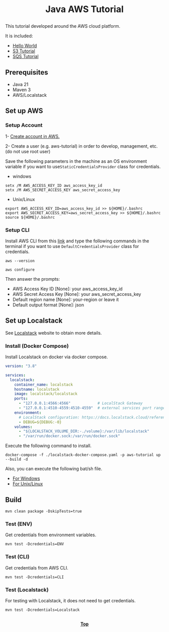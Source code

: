 # <p align="center">Java AWS Tutorial</p>

This tutorial developed around the AWS cloud platform.

It is included:

- [Hello World](hello-world)
- [S3 Tutorial](s3-tutorial)
- [SQS Tutorial](sqs-tutorial)

## Prerequisites

- Java 21
- Maven 3
- AWS/Localstack

## Set up AWS

### Setup Account

1- [Create account in AWS.](https://aws.amazon.com/)

2- Create a user (e.g. aws-tutorial) in order to develop, management, etc. (do not use root user)

Save the following parameters in the machine as an OS environment variable if you want to use`StaticCredentialsProvider`
class for credentials.

- windows

```shell
setx /M AWS_ACCESS_KEY_ID aws_access_key_id 
setx /M AWS_SECRET_ACCESS_KEY aws_secret_access_key
```

- Unix/Linux

```shell
export AWS_ACCESS_KEY_ID=aws_access_key_id >> ${HOME}/.bashrc
export AWS_SECRET_ACCESS_KEY=aws_secret_access_key >> ${HOME}/.bashrc 
source ${HOME}/.bashrc
```

### Setup CLI

Install AWS CLI from this [link](https://docs.aws.amazon.com/cli/latest/userguide/getting-started-install.html) and
type the following commands in the terminal if you want to use `DefaultCredentialsProvider` class for credentials.

```shell
aws --version
```

```shell
aws configure
```

Then answer the prompts:

- AWS Access Key ID [None]: your aws_access_key_id
- AWS Secret Access Key [None]: your aws_secret_access_key
- Default region name [None]: your-region or leave it
- Default output format [None]: json

## Set up Localstack

See [Localstack](https://github.com/localstack/localstack) website to obtain more details.

### Install (Docker Compose)

Install Localstack on docker via docker compose.

```yaml
version: "3.8"

services:
  localstack:
    container_name: localstack
    hostname: localstack
    image: localstack/localstack
    ports:
      - "127.0.0.1:4566:4566"            # LocalStack Gateway
      - "127.0.0.1:4510-4559:4510-4559"  # external services port range
    environment:
      # LocalStack configuration: https://docs.localstack.cloud/references/configuration/
      - DEBUG=${DEBUG:-0}
    volumes:
      - "${LOCALSTACK_VOLUME_DIR:-./volume}:/var/lib/localstack"
      - "/var/run/docker.sock:/var/run/docker.sock"
```

Execute the following command to install.

```shell
docker-compose -f ./localstack-docker-compose.yaml -p aws-tutorial up --build -d
```

Also, you can execute the following bat/sh file.

* [For Windows](install-localstack-on-docker.bat)
* [For Unix/Linux](install-localstack-on-docker.sh)

## Build

```shell
mvn clean package -DskipTests=true
```

### Test (ENV)

Get credentials from environment variables.

```shell
mvn test -Dcredentials=ENV
``` 

### Test (CLI)

Get credentials from AWS CLI.

```shell
mvn test -Dcredentials=CLI
``` 

### Test (Localstack)

For testing with Localstack, it does not need to get credentials.

```shell
mvn test -Dcredentials=Localstack
```

##

**<p align="center"> [Top](#java-aws-tutorial) </p>**
